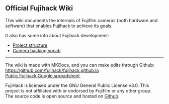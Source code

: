 ## Official Fujihack Wiki

This wiki documents the internals of Fujifilm cameras (both hardware and software) that enables Fujihack to achieve its goals.

It also has some info about Fujihack development:

- [Project structure](http://127.0.0.1:8000/structure/)
- [Camera hacking vocab](http://127.0.0.1:8000/words/)

---
The wiki is made with MKDocs, and you can make edits through Github: https://github.com/fujihack/fujihack.github.io  
[Public Fujihack Google spreadsheet](https://docs.google.com/spreadsheets/d/1HnRGIC9CDXgBGscjW5mOb_aKOIqzI9wp8RbXZ-fu78k/edit#gid=0).  

FujiHack is licensed under the GNU General Public License v3.0. This project is not affiliated with or endorsed by Fujifilm or any other group.  
The source code is open source and hosted on [Github](https://github.com/fujihack/fujihack).
